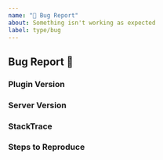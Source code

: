 ```yaml
---
name: "🐛 Bug Report"
about: Something isn't working as expected
label: type/bug
---
```


## Bug Report 🐛

<!-- Thanks for reporting a bug! Try your best to fill out all sections the best you can. -->

### Plugin Version
<!-- What version of HeadDrops are you using?  To obtain, go to the configuration file of HeadDrops and it should be noted at the top. -->

### Server Version
<!-- What version of Spigot/Paper is your server running?  You can check your version in-game by running /version. -->

### StackTrace
<!-- Is the plugin printing errors in your server console?  If so, paste that here **using code tags**.  If not, just put "N/A." -->

### Steps to Reproduce
<!-- How was the bug introduced?  Note how you were able to produce the bug here.  -->